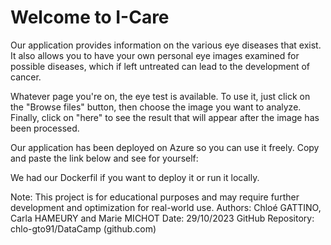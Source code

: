 # Welcome to I-Care

Our application provides information on the various eye diseases that exist. It also allows you to have your own personal eye images examined for possible diseases, which if left untreated can lead to the development of cancer.

Whatever page you're on, the eye test is available. To use it, just click on the "Browse files" button, then choose the image you want to analyze. 
Finally, click on "here" to see the result that will appear after the image has been processed. 

Our application has been deployed on Azure so you can use it freely. Copy and paste the link below and see for yourself: 

We had our Dockerfil if you want to deploy it or run it locally.



Note: This project is for educational purposes and may require further development and optimization for real-world use.
Authors: Chloé GATTINO, Carla HAMEURY and Marie MICHOT
Date: 29/10/2023
GitHub Repository: chlo-gto91/DataCamp (github.com)
